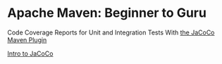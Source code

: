 # Apache Maven: Beginner to Guru

Code Coverage Reports for Unit and Integration Tests With [the JaCoCo Maven Plugin](https://www.petrikainulainen.net/programming/maven/creating-code-coverage-reports-for-unit-and-integration-tests-with-the-jacoco-maven-plugin/)

[Intro to JaCoCo](https://www.baeldung.com/jacoco)
